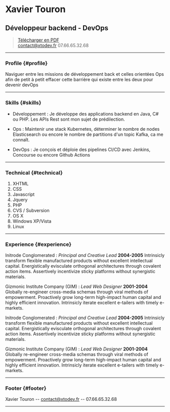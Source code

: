 # Xavier Touron
## Développeur backend - DevOps

> [Télécharger en PDF](https://github.com/xtodev/cv/releases/latest/download/CV_Touron_Xavier.pdf)  
> [contact@xtodev.fr](mailto:contact@xtodev.fr) 
> 07.66.65.32.68

------

### Profile {#profile}

Naviguer entre les missions de développement back et celles orientées Ops afin de petit à petit effacer cette barrière qui existe entre les deux pour devenir devOps

------

### Skills {#skills}

* Développement
  : Je développe des applications backend en Java, C# ou PHP. Les APIs Rest sont mon sujet de prédilection.

* Ops
  : Maintenir une stack Kubernetes, déterminer le nombre de nodes Elasticsearch ou encore le nombre de partitions d'un topic Kafka, ca me connaît.

* DevOps
  : Je conçois et déploie des pipelines CI/CD avec Jenkins, Concourse ou encore Github Actions

-------

### Technical {#technical}

1. XHTML
1. CSS
1. Javascript
1. Jquery
1. PHP
1. CVS / Subversion
1. OS X
1. Windows XP/Vista
1. Linux

------

### Experience {#experience}

Initrode Conglomerated
: *Principal and Creative Lead*
  __2004-2005__
  Intrinsicly transform flexible manufactured products without excellent intellectual capital. Energistically evisculate orthogonal architectures through covalent action items. Assertively incentivize sticky platforms without synergistic materials.

Gizmonic Institute Company (GIM)
: *Lead Web Designer*
  __2001-2004__
  Globally re-engineer cross-media schemas through viral methods of empowerment. Proactively grow long-term high-impact human capital and highly efficient innovation. Intrinsicly iterate excellent e-tailers with timely e-markets.


Initrode Conglomerated
: *Principal and Creative Lead*
  __2004-2005__
  Intrinsicly transform flexible manufactured products without excellent intellectual capital. Energistically evisculate orthogonal architectures through covalent action items. Assertively incentivize sticky platforms without synergistic materials.

Gizmonic Institute Company (GIM)
: *Lead Web Designer*
  __2001-2004__
  Globally re-engineer cross-media schemas through viral methods of empowerment. Proactively grow long-term high-impact human capital and highly efficient innovation. Intrinsicly iterate excellent e-tailers with timely e-markets.


------

### Footer {#footer}

Xavier Touron -- [contact@xtodev.fr](mailto:contact@xtodev.fr) -- 07.66.65.32.68

------
